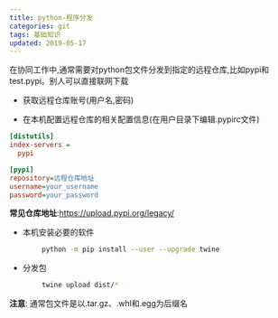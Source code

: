 ```yaml
---
title: python-程序分发
categories: git
tags: 基础知识
updated: 2019-05-17
---
```


在协同工作中,通常需要对python包文件分发到指定的远程仓库,比如pypi和test.pypi。别人可以直接联网下载

* 获取远程仓库账号(用户名,密码)

* 在本机配置远程仓库的相关配置信息(在用户目录下编辑.pypirc文件)

```cfg
[distutils]
index-servers =
  pypi

[pypi]
repository=远程仓库地址
username=your_username
password=your_password
```
**常见仓库地址**:https://upload.pypi.org/legacy/

* 本机安装必要的软件

```bash
        python -m pip install --user --upgrade twine
```

* 分发包

```bash
        twine upload dist/*
```

**注意**: 通常包文件是以.tar.gz、.whl和.egg为后缀名